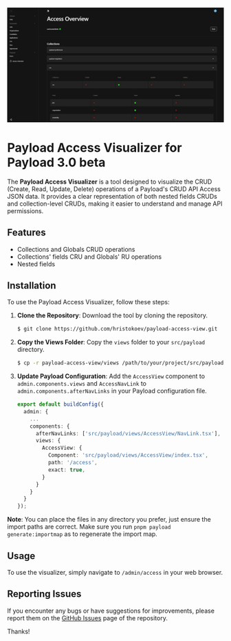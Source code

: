 ![Access Visualizer](https://github.com/hristokoev/payload-access-view/blob/main/screenshot.jpg?raw=true)

# Payload Access Visualizer for Payload 3.0 beta

The **Payload Access Visualizer** is a tool designed to visualize the CRUD (Create, Read, Update, Delete) operations of a Payload's CRUD API Access JSON data. It provides a clear representation of both nested fields CRUDs and collection-level CRUDs, making it easier to understand and manage API permissions.

## Features

- Collections and Globals CRUD operations
- Collections' fields CRU and Globals' RU operations
- Nested fields

## Installation

To use the Payload Access Visualizer, follow these steps:

1. **Clone the Repository**: Download the tool by cloning the repository.

   ```bash
   $ git clone https://github.com/hristokoev/payload-access-view.git
   ```

2. **Copy the Views Folder**: Copy the `views` folder to your `src/payload` directory.

   ```bash
   $ cp -r payload-access-view/views /path/to/your/project/src/payload
   ```

3. **Update Payload Configuration**: Add the `AccessView` component to `admin.components.views` and `AccessNavLink` to `admin.components.afterNavLinks` in your Payload configuration file.

   ```ts
   export default buildConfig({
     admin: {
       ...
       components: {
         afterNavLinks: ['src/payload/views/AccessView/NavLink.tsx'],
         views: {
           AccessView: {
             Component: 'src/payload/views/AccessView/index.tsx',
             path: '/access',
             exact: true,
           }
         }
       }
     }
   });
   ```

**Note**: You can place the files in any directory you prefer, just ensure the import paths are correct.
Make sure you run `pnpm payload generate:importmap` as to regenerate the import map.

## Usage

To use the visualizer, simply navigate to `/admin/access` in your web browser.

## Reporting Issues

If you encounter any bugs or have suggestions for improvements, please report them on the [GitHub Issues](https://github.com/hristokoev/payload-access-view/issues) page of the repository.

Thanks!
